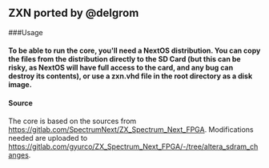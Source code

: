 ## ZXN ported by @delgrom

###Usage

#### To be able to run the core, you'll need a NextOS distribution. You can copy the files from the distribution directly to the SD Card (but this can be risky, as NextOS will have full access to the card, and any bug can destroy its contents), or use a zxn.vhd file in the root directory as a disk image.

#### Source
The core is based on the sources from https://gitlab.com/SpectrumNext/ZX_Spectrum_Next_FPGA. Modifications needed are uploaded to https://gitlab.com/gyurco/ZX_Spectrum_Next_FPGA/-/tree/altera_sdram_changes.
